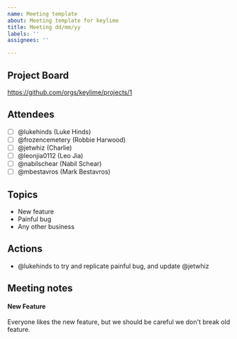 ```yaml
---
name: Meeting template
about: Meeting template for keylime
title: Meeting dd/mm/yy
labels: ''
assignees: ''

---
```


## Project Board

https://github.com/orgs/keylime/projects/1

## Attendees

- [ ] @lukehinds (Luke Hinds)
- [ ] @frozencemetery (Robbie Harwood)
- [ ] @jetwhiz (Charlie)
- [ ] @leonjia0112 (Leo Jia)
- [ ] @nabilschear (Nabil Schear)
- [ ] @mbestavros (Mark Bestavros)

## Topics

* New feature
* Painful bug
* Any other business

## Actions

* @lukehinds to try and replicate painful bug, and update @jetwhiz

## Meeting notes

####  New Feature

Everyone likes the new feature, but we should be careful we don't break old feature.
